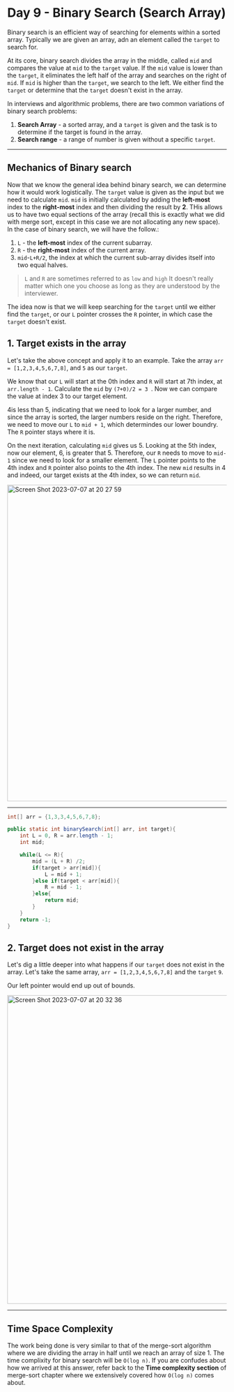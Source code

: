 # Day 9 - Binary Search (Search Array)

Binary search is an efficient way of searching for elements within a sorted array.
Typically we are given an array, adn an element called the ```target``` to search for.

At its core, binary search divides the array in the middle, called ```mid``` and compares the value at ```mid``` to the ```target``` value. If the ```mid``` value is lower than the ```target```, it eliminates the left half of the array and searches on the right of ```mid```. If ```mid``` is higher than the ```target```, we search to the left. We either find the ```target``` or determine that the ```target``` doesn't exist in the array.

In interviews and algorithmic problems, there are two common variations of binary search problems:
1. **Search Array** - a sorted array, and a ```target``` is given and the task is to determine if the target is found in the array.
2. **Search range** - a range of number is given without a specific ```target```.

<hr>

## Mechanics of Binary search

Now that we know the general idea behind binary search, we can determine how it would work logistically. The ```target``` value is given as the input but we need to calculate ```mid```. ```mid``` is initially calculated by adding the **left-most** index to the **right-most** index and then dividing the result by **2**. THis allows us to have two equal sections of the array (recall this is exactly what we did with merge sort, except in this case we are not allocating any new space). In the case of binary search, we will have the follow.:
1. ```L``` - the **left-most** index of the current subarray.
2. ```R``` - the **right-most** index of the current array.
3. ```mid```-```L+R/2```, the index at which the current sub-array divides itself into two equal halves.
   
> ```L``` and ```R``` are sometimes referred to as ```low``` and ```high``` It doesn't really matter which one you choose as long as they are understood by the interviewer.

The idea now is that we will keep searching for the ```target``` until we either find the ```target```, or our ```L``` pointer crosses the ```R``` pointer, in which case the ```target``` doesn't exist.


## 1. Target exists in the array
Let's take the above concept and apply it to an example. Take the array ```arr = [1,2,3,4,5,6,7,8]```, and ```5``` as our ```target```.

We know that our ```L``` will start at the 0th index and ```R``` will start at 7th index, at ```arr.length - 1```. Calculate the ```mid``` by ```(7+0)/2 = 3 ```. Now we can compare the value at index 3 to our target element.

4is less than 5, indicating that we need to look for a larger number, and since the array is sorted, the larger numbers reside on the right. Therefore, we need to move our ```L``` to ```mid + 1```, which determindes our lower boundry. The ```R``` pointer stays where it is.

On the next iteration, calculating ```mid``` gives us 5. Looking at the 5th index, now our element, 6, is greater that 5. Therefore, our ```R``` needs to move to ```mid-1``` since we need to look for a smaller element. The ```L``` pointer points to the 4th index and ```R``` pointer also points to the 4th index. The new ```mid``` results in 4 and indeed, our target exists at the 4th index, so we can return ```mid```.

<img width="726" alt="Screen Shot 2023-07-07 at 20 27 59" src="https://github.com/Alisherka7/Baekjoon/assets/38793933/2d1266ed-9fcd-4ad1-b6f1-af6ed6885422">

<hr>

```java
int[] arr = {1,3,3,4,5,6,7,8};

public static int binarySearch(int[] arr, int target){
    int L = 0, R = arr.length - 1;
    int mid;

    while(L <= R){
        mid = (L + R) /2;
        if(target > arr[mid]){
            L = mid + 1;
        }else if(target < arr[mid]){
            R = mid - 1;
        }else{
            return mid;
        }
    }
    return -1;
}
```

## 2. Target does not exist in the array
Let's dig a little deeper into what happens if our ```target``` does not exist in the array. Let's take the same array, ```arr = [1,2,3,4,5,6,7,8]``` and the ```target``` ```9```.

Our left pointer would end up out of bounds.

<img width="708" alt="Screen Shot 2023-07-07 at 20 32 36" src="https://github.com/Alisherka7/Baekjoon/assets/38793933/7028b9d6-ac50-4701-8d87-8904866b1283">


<hr>

## Time Space Complexity
The work being done is very similar to that of the merge-sort algorithm where we are dividing the array in half until we reach an array of size 1. The time complixity for binary search will be ```O(log n)```. If you are confudes about how we arrived at this answer, refer back to the **Time complexity section** of merge-sort chapter where we extensively covered how ```O(log n)``` comes about.


